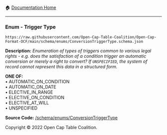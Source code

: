 :house: [Documentation Home](../../home/xudiera/code/README.md)

---

### Enum - Trigger Type

`https://raw.githubusercontent.com/Open-Cap-Table-Coalition/Open-Cap-Format-OCF/main/schema/enums/ConversionTriggerType.schema.json`

**Description:** _Enumeration of types of triggers common to various legal rights - e.g. does the satisfaction of a condition trigger an automatic conversion or merely a right to convert? If `UNSPECIFIED`, the system of record cannot represent this data in a structured form._

**ONE OF:**</br>&bull; AUTOMATIC_ON_CONDITION </br>&bull; AUTOMATIC_ON_DATE </br>&bull; ELECTIVE_IN_RANGE </br>&bull; ELECTIVE_ON_CONDITION </br>&bull; ELECTIVE_AT_WILL </br>&bull; UNSPECIFIED

**Source Code:** [/schema/enums/ConversionTriggerType](../../../../../../../../schema/enums/ConversionTriggerType.schema.json)

Copyright © 2022 Open Cap Table Coalition.
